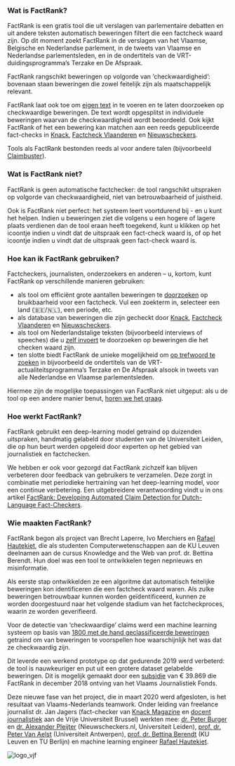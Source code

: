 ### Wat is FactRank?

FactRank is een gratis tool die uit verslagen van parlementaire debatten en uit andere teksten automatisch beweringen filtert die een factcheck waard zijn. Op dit moment zoekt FactRank in de verslagen van het Vlaamse, Belgische en Nederlandse parlement, in de tweets van Vlaamse en Nederlandse parlementsleden, en in de ondertitels van de VRT-duidingsprogramma’s Terzake en De Afspraak.

FactRank rangschikt beweringen op volgorde van ‘checkwaardigheid’: bovenaan staan beweringen die zowel feitelijk zijn als maatschappelijk relevant. 

FactRank laat ook toe om [eigen text](/tool) in te voeren en te laten doorzoeken op checkwaardige beweringen. De text wordt opgesplitst in individuele beweringen waarvan de checkwaardigheid wordt beoordeeld. Ook kijkt FactRank of het een bewering kan matchen aan een reeds gepubliceerde fact-checks in [Knack](https://www.knack.be/nieuws/factchecker/), [Factcheck Vlaanderen](https://factcheck.vlaanderen/) en [Nieuwscheckers](https://nieuwscheckers.nl/).

Tools als FactRank bestonden reeds al voor andere talen (bijvoorbeeld [Claimbuster](https://idir.uta.edu/claimbuster/)).

### Wat is FactRank niet?

FactRank is geen automatische factchecker: de tool rangschikt uitspraken op volgorde van checkwaardigheid, niet van betrouwbaarheid of juistheid. 

Ook is FactRank niet perfect: het systeem leert voortdurend bij - en u kunt het helpen. Indien u beweringen ziet die volgens u een hogere of lagere plaats verdienen dan de tool eraan heeft toegekend, kunt u klikken op het <icon class="feedback" name="search" scale="1" /> icoontje indien u vindt dat de uitspraak een fact-check waard is, of op het <icon class="feedback" name="trash" scale="1" /> icoontje indien u vindt dat de uitspraak geen fact-check waard is.

### Hoe kan ik FactRank gebruiken?

Factcheckers, journalisten, onderzoekers en anderen – u, kortom, kunt FactRank op verschillende manieren gebruiken:
- als tool om efficiënt grote aantallen beweringen te [doorzoeken](/rank) op bruikbaarheid voor een factcheck. Vul een zoekterm in, selecteer een land (🇧🇪/🇳🇱), een periode, etc.
- als database van beweringen die zijn gecheckt door [Knack](https://www.knack.be/nieuws/factchecker/), [Factcheck Vlaanderen](https://factcheck.vlaanderen/) en [Nieuwscheckers](https://nieuwscheckers.nl/).
- als tool om Nederlandstalige teksten (bijvoorbeeld interviews of speeches) die u [zelf invoert](/tool) te doorzoeken op beweringen die het checken waard zijn. 
- ten slotte biedt FactRank de unieke mogelijkheid om [op trefwoord te zoeken](/rank?type=VRT_TERZAKE,VRT_DE_AFSPRAAK) in bijvoorbeeld de ondertitels van de VRT-actualiteitsprogramma’s Terzake en De Afspraak alsook in tweets van alle Nederlandse en Vlaamse parlementsleden.

Hiermee zijn de mogelijke toepassingen van FactRank niet uitgeput: als u de tool op een andere manier benut, [horen we het graag](/contact).

### Hoe werkt FactRank?

FactRank gebruikt een deep-learning model getraind op duizenden uitspraken, handmatig gelabeld door studenten van de Universiteit Leiden, die op hun beurt werden opgeleid door experten op het gebied van journalistiek en factchecken.

We hebben er ook voor gezorgd dat FactRank zichzelf kan blijven verbeteren door feedback van gebruikers te verzamelen. Deze zorgt in combinatie met periodieke hertraining van het deep-learning model, voor een continue verbetering. Een uitgebreidere verantwoording vindt u in ons artikel [FactRank: Developing Automated Claim Detection for Dutch-Language Fact-Checkers](https://people.cs.kuleuven.be/~bettina.berendt/FactRank/).

### Wie maakten FactRank?

FactRank begon als project van Brecht Laperre, Ivo Merchiers en [Rafael Hautekiet](https://github.com/lejafar), die als studenten Computerwetenschappen aan de KU Leuven deelnamen aan de cursus Knowledge and the Web van prof. dr. Bettina Berendt. Hun doel was een tool te ontwikkelen tegen nepnieuws en misinformatie. 

Als eerste stap ontwikkelden ze een algoritme dat automatisch feitelijke beweringen kon identificeren die een factcheck waard waren. Als zulke beweringen betrouwbaar kunnen worden geïdentificeerd, kunnen ze worden doorgestuurd naar het volgende stadium van het factcheckproces, waarin ze worden geverifieerd. 

Voor de detectie van ‘checkwaardige’ claims werd een machine learning systeem op basis van [1800 met de hand geclassificeerde beweringen](https://github.com/factrank/FactRank/blob/master/data/sentences_dump_28.12.csv) getraind om van beweringen te voorspellen hoe waarschijnlijk het was dat ze checkwaardig zijn. 

Dit leverde een werkend prototype op dat gedurende 2019 werd verbeterd: de tool is nauwkeuriger en put uit een grotere dataset gelabelde beweringen. Dit is mogelijk gemaakt door een [subsidie](https://www.vlaamsjournalistiekfonds.be/500000-euro-subsidie-voor-innoverende-journalistiek) van € 39.869 die FactRank in december 2018 ontving van het Vlaams Journalistiek Fonds. 

Deze nieuwe fase van het project, die in maart 2020 werd afgesloten, is het resultaat van Vlaams-Nederlands teamwork. Onder leiding van freelance journalist dr. Jan Jagers (fact-checker van [Knack Magazine](https://www.knack.be) en [docent journalistiek](https://www.vub.ac.be/people/jan-jagers) aan de Vrije Universiteit Brussel) werkten mee: [dr. Peter Burger](https://www.universiteitleiden.nl/en/staffmembers/peter-burger#tab-1) en [dr. Alexander Pleijter](https://www.universiteitleiden.nl/medewerkers/alexander-pleijter#tab-1) (Nieuwscheckers.nl, Universiteit Leiden), [prof. dr. Peter Van Aelst](https://www.uantwerpen.be/nl/personeel/peter-vanaelst/) (Universiteit Antwerpen), [prof. dr. Bettina Berendt](https://people.cs.kuleuven.be/~bettina.berendt/) (KU Leuven en TU Berlijn) en machine learning engineer [Rafael Hautekiet](https://github.com/lejafar).

![logo_vjf](/assets/logo_VJF.jpg)

